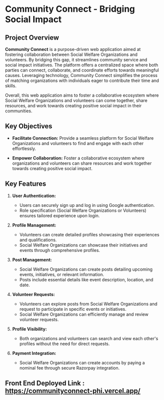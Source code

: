# Community Connect - Bridging Social Impact

## Project Overview

**Community Connect** is a purpose-driven web application aimed at fostering collaboration between Social Welfare Organizations and volunteers. By bridging this gap, it streamlines community service and social impact initiatives. The platform offers a centralized space where both parties can connect, collaborate, and coordinate efforts towards meaningful causes. Leveraging technology, Community Connect simplifies the process of matching organizations with individuals eager to contribute their time and skills.

Overall, this web application aims to foster a collaborative ecosystem where Social Welfare Organizations and volunteers can come together, share resources, and work towards creating positive social impact in their communities.

## Key Objectives

- **Facilitate Connection:** Provide a seamless platform for Social Welfare Organizations and volunteers to find and engage with each other effortlessly.

- **Empower Collaboration:** Foster a collaborative ecosystem where organizations and volunteers can share resources and work together towards creating positive social impact.

## Key Features

1. **User Authentication:**
    - Users can securely sign up and log in using Google authentication.
    - Role specification (Social Welfare Organizations or Volunteers) ensures tailored experience upon login.

2. **Profile Management:**
    - Volunteers can create detailed profiles showcasing their experiences and qualifications.
    - Social Welfare Organizations can showcase their initiatives and events through comprehensive profiles.

3. **Post Management:**
    - Social Welfare Organizations can create posts detailing upcoming events, initiatives, or relevant information.
    - Posts include essential details like event description, location, and date.

4. **Volunteer Requests:**
    - Volunteers can explore posts from Social Welfare Organizations and request to participate in specific events or initiatives.
    - Social Welfare Organizations can efficiently manage and review volunteer requests.

5. **Profile Visibility:**
    - Both organizations and volunteers can search and view each other's profiles without the need for direct requests.

6. **Payment Integration:**
    - Social Welfare Organizations can create accounts by paying a nominal fee through secure Razorpay integration.

## Front End Deployed Link : https://communityconnect-phi.vercel.app/ ###
